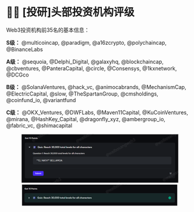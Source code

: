 # 🧑‍🌾 \[投研]头部投资机构评级

Web3投资机构前35名的基本信息：

**S级：** @multicoincap, @paradigm, @a16zcrypto, @polychaincap, @BinanceLabs

**A级：** @sequoia, @Delphi\_Digital, @galaxyhq, @blockchaincap, @cbventures, @PanteraCapital, @circle, @Consensys, @1kxnetwork, @DCGco

**B级：** @SolanaVentures, @hack\_vc, @animocabrands, @MechanismCap, @ElectricCapital, @slow, @TheSpartanGroup, @cmsholdings, @coinfund\_io, @variantfund

**C级：** @OKX\_Ventures, @DWFLabs, @Maven11Capital, @KuCoinVentures, @mirana, @HashKey\_Capital, @dragonfly\_xyz, @ambergroup\_io, @fabric\_vc, @shimacapital

<figure><img src="../.gitbook/assets/image.png" alt=""><figcaption></figcaption></figure>
